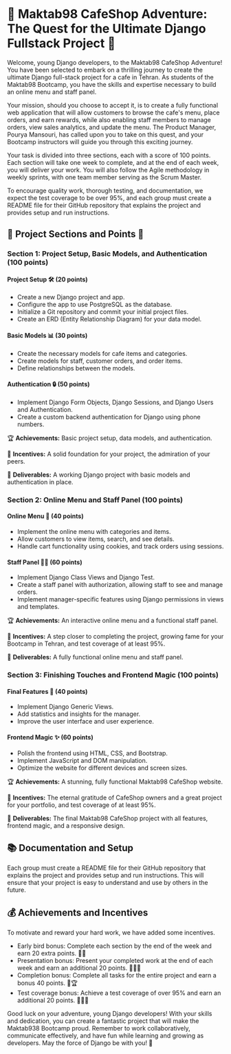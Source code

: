 # 🌟 Maktab98 CafeShop Adventure: The Quest for the Ultimate Django Fullstack Project 🌟

Welcome, young Django developers, to the Maktab98 CafeShop Adventure! You have been selected to embark on a thrilling journey to create the ultimate Django full-stack project for a cafe in Tehran. As students of the Maktab98 Bootcamp, you have the skills and expertise necessary to build an online menu and staff panel.

Your mission, should you choose to accept it, is to create a fully functional web application that will allow customers to browse the cafe's menu, place orders, and earn rewards, while also enabling staff members to manage orders, view sales analytics, and update the menu. The Product Manager, Pourya Mansouri, has called upon you to take on this quest, and your Bootcamp instructors will guide you through this exciting journey.

Your task is divided into three sections, each with a score of 100 points. Each section will take one week to complete, and at the end of each week, you will deliver your work. You will also follow the Agile methodology in weekly sprints, with one team member serving as the Scrum Master.

To encourage quality work, thorough testing, and documentation, we expect the test coverage to be over 95%, and each group must create a README file for their GitHub repository that explains the project and provides setup and run instructions.

## 🌈 Project Sections and Points 🎯

### Section 1: Project Setup, Basic Models, and Authentication (100 points)

#### Project Setup 🛠️ (20 points)

- Create a new Django project and app.
- Configure the app to use PostgreSQL as the database.
- Initialize a Git repository and commit your initial project files.
- Create an ERD (Entity Relationship Diagram) for your data model.

#### Basic Models 📊 (30 points)

- Create the necessary models for cafe items and categories.
- Create models for staff, customer orders, and order items.
- Define relationships between the models.

#### Authentication 🔒 (50 points)

- Implement Django Form Objects, Django Sessions, and Django Users and Authentication.
- Create a custom backend authentication for Django using phone numbers.

🏆 **Achievements:** Basic project setup, data models, and authentication.

🎁 **Incentives:** A solid foundation for your project, the admiration of your peers.

🚀 **Deliverables:** A working Django project with basic models and authentication in place.

### Section 2: Online Menu and Staff Panel (100 points)

#### Online Menu 🍔 (40 points)

- Implement the online menu with categories and items.
- Allow customers to view items, search, and see details.
- Handle cart functionality using cookies, and track orders using sessions.

#### Staff Panel 👨‍💼 (60 points)

- Implement Django Class Views and Django Test.
- Create a staff panel with authorization, allowing staff to see and manage orders.
- Implement manager-specific features using Django permissions in views and templates.

🏆 **Achievements:** An interactive online menu and a functional staff panel.

🎁 **Incentives:** A step closer to completing the project, growing fame for your Bootcamp in Tehran, and test coverage of at least 95%.

🚀 **Deliverables:** A fully functional online menu and staff panel.

### Section 3: Finishing Touches and Frontend Magic (100 points)

#### Final Features 🌟 (40 points)

- Implement Django Generic Views.
- Add statistics and insights for the manager.
- Improve the user interface and user experience.

#### Frontend Magic ✨ (60 points)

- Polish the frontend using HTML, CSS, and Bootstrap.
- Implement JavaScript and DOM manipulation.
- Optimize the website for different devices and screen sizes.

🏆 **Achievements:** A stunning, fully functional Maktab98 CafeShop website.

🎁 **Incentives:** The eternal gratitude of CafeShop owners and a great project for your portfolio, and test coverage of at least 95%.

🚀 **Deliverables:** The final Maktab98 CafeShop project with all features, frontend magic, and a responsive design.

## 📚 Documentation and Setup

Each group must create a README file for their GitHub repository that explains the project and provides setup and run instructions. This will ensure that your project is easy to understand and use by others in the future.

## 💰 Achievements and Incentives

To motivate and reward your hard work, we have added some incentives. 

- Early bird bonus: Complete each section by the end of the week and earn 20 extra points. 🐥👀
- Presentation bonus: Present your completed work at the end of each week and earn an additional 20 points. 🎤👨‍🏫
- Completion bonus: Complete all tasks for the entire project and earn a bonus 40 points. 🎉🏆
- Test coverage bonus: Achieve a test coverage of over 95% and earn an additional 20 points. 🧪👨‍🔬

Good luck on your adventure, young Django developers! With your skills and dedication, you can create a fantastic project that will make the Maktab938 Bootcamp proud. Remember to work collaboratively, communicate effectively, and have fun while learning and growing as developers. May the force of Django be with you! 🚀
